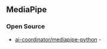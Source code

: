 ## MediaPipe






### Open Source
- [ai-coordinator/mediapipe-python](https://github.com/ai-coordinator/mediapipe-python) - 
